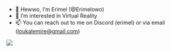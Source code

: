 - 👋 Hewwo, I’m Erimel (@Erimelowo)
- 👀 I’m interested in Virtual Reality
- 📫 You can reach out to me on Discord (erimel) or via email (loukalemire@gmail.com)  

![](https://komarev.com/ghpvc/?username=erimelowo)
